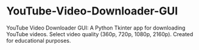 # YouTube-Video-Downloader-GUI
YouTube Video Downloader GUI: A Python Tkinter app for downloading YouTube videos. Select video quality (360p, 720p, 1080p, 2160p). Created for educational purposes.
